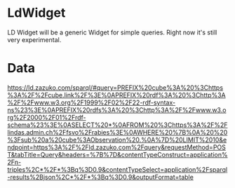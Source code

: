 # LdWidget

LD Widget will be a generic Widget for simple queries. 
Right now it's still very experimental.

# Data 
https://ld.zazuko.com/sparql/#query=PREFIX%20cube%3A%20%3Chttps%3A%2F%2Fcube.link%2F%3E%0APREFIX%20rdf%3A%20%3Chttp%3A%2F%2Fwww.w3.org%2F1999%2F02%2F22-rdf-syntax-ns%23%3E%0APREFIX%20rdfs%3A%20%3Chttp%3A%2F%2Fwww.w3.org%2F2000%2F01%2Frdf-schema%23%3E%0ASELECT%20*%0AFROM%20%3Chttps%3A%2F%2Flindas.admin.ch%2Ffsvo%2Frabies%3E%0AWHERE%20%7B%0A%20%20%3Fsub%20a%20cube%3AObservation%20.%0A%7D%20LIMIT%2010&endpoint=https%3A%2F%2Fld.zazuko.com%2Fquery&requestMethod=POST&tabTitle=Query&headers=%7B%7D&contentTypeConstruct=application%2Fn-triples%2C*%2F*%3Bq%3D0.9&contentTypeSelect=application%2Fsparql-results%2Bjson%2C*%2F*%3Bq%3D0.9&outputFormat=table
